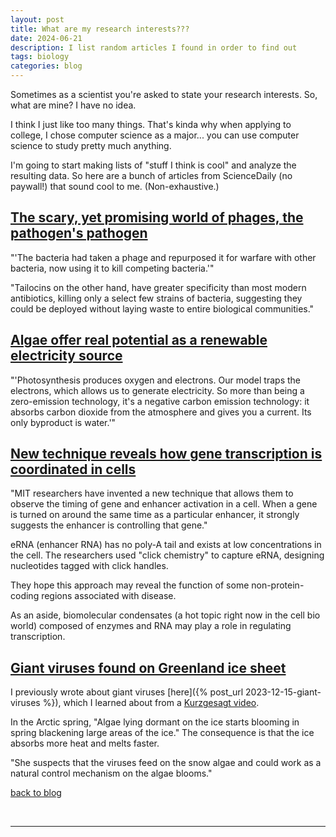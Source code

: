 ```yaml
---
layout: post
title: What are my research interests???
date: 2024-06-21
description: I list random articles I found in order to find out
tags: biology
categories: blog
---
```


Sometimes as a scientist you're asked to state your research interests. So, what are mine? I have no idea.

I think I just like too many things. That's kinda why when applying to college, I chose computer science as a major... you can use computer science to study pretty much anything.

I'm going to start making lists of "stuff I think is cool" and analyze the resulting data. So here are a bunch of articles from ScienceDaily (no paywall!) that sound cool to me. (Non-exhaustive.)

## [The scary, yet promising world of phages, the pathogen's pathogen](https://www.sciencedaily.com/releases/2024/06/240613161125.htm)

"'The bacteria had taken a phage and repurposed it for warfare with other bacteria, now using it to kill competing bacteria.'"

"Tailocins on the other hand, have greater specificity than most modern antibiotics, killing only a select few strains of bacteria, suggesting they could be deployed without laying waste to entire biological communities."

## [Algae offer real potential as a renewable electricity source](https://www.sciencedaily.com/releases/2024/06/240611130427.htm)

"'Photosynthesis produces oxygen and electrons. Our model traps the electrons, which allows us to generate electricity. So more than being a zero-emission technology, it's a negative carbon emission technology: it absorbs carbon dioxide from the atmosphere and gives you a current. Its only byproduct is water.'"

## [New technique reveals how gene transcription is coordinated in cells](https://www.sciencedaily.com/releases/2024/06/240605162356.htm)

"MIT researchers have invented a new technique that allows them to observe the timing of gene and enhancer activation in a cell. When a gene is turned on around the same time as a particular enhancer, it strongly suggests the enhancer is controlling that gene."

eRNA (enhancer RNA) has no poly-A tail and exists at low concentrations in the cell. The researchers used "click chemistry" to capture eRNA, designing nucleotides tagged with click handles.

They hope this approach may reveal the function of some non-protein-coding regions associated with disease.

As an aside, biomolecular condensates (a hot topic right now in the cell bio world) composed of enzymes and RNA may play a role in regulating transcription.

## [Giant viruses found on Greenland ice sheet](https://www.sciencedaily.com/releases/2024/06/240604184205.htm)

I previously wrote about giant viruses [here]({% post_url 2023-12-15-giant-viruses %}), which I learned about from a [Kurzgesagt video](https://youtu.be/1-NxodiGPCU?si=fN9NJ0rb3tXh3uHA).

In the Arctic spring, "Algae lying dormant on the ice starts blooming in spring blackening large areas of the ice." The consequence is that the ice absorbs more heat and melts faster.

"She suspects that the viruses feed on the snow algae and could work as a natural control mechanism on the algae blooms."

[back to blog](../../)

&nbsp;
&nbsp;
&nbsp;

***